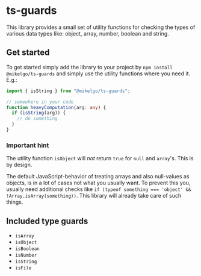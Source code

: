 # ts-guards

This library provides a small set of utility functions for checking the types of various
data types like: object, array, number, boolean and string.

## Get started

To get started simply add the library to your project by `npm install @mikelgo/ts-guards` and simply
use the utility functions where you need it. E.g.:

```typescript
import { isString } from "@mikelgo/ts-guards";

// somewhere in your code
function heavyComputation(arg: any) {
  if (isString(arg)) {
    // do something
  }
}
```

### Important hint
The utility function `isObject` will *not* return `true` for `null` and `array`'s. This is by design.

The default JavaScript-behavior of treating arrays and also null-values as objects, is in a lot of
cases not what you usually want. To prevent this you, usually need additional checks like
`if (typeof something === 'object' && !Array.isArray(something))`. This library will already take care of such things.

## Included type guards
* `isArray`
* `isObject`
* `isBoolean`
* `isNumber`
* `isString`
* `isFile`
